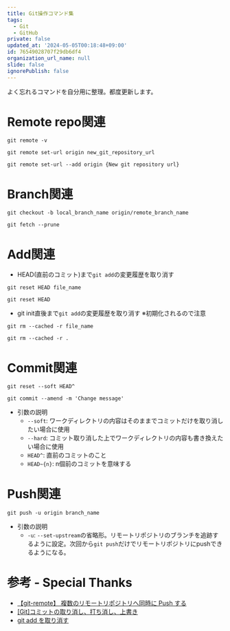 ```yaml
---
title: Git操作コマンド集
tags:
  - Git
  - GitHub
private: false
updated_at: '2024-05-05T00:18:48+09:00'
id: 76549028707f29db6df4
organization_url_name: null
slide: false
ignorePublish: false
---
```

よく忘れるコマンドを自分用に整理。都度更新します。

# Remote repo関連
```bash: 登録されているリモートリポジトリを確認
git remote -v
```

```bash: originのURLを変更
git remote set-url origin new_git_repository_url
```

```bash: originにリポジトリURLを追加
git remote set-url --add origin {New git repository url}
```

# Branch関連
```bash: remote branchを元にlocal branchを作成
git checkout -b local_branch_name origin/remote_branch_name
```
```bash: 削除済みでlocalに残っているremote branchを削除
git fetch --prune
```
# Add関連
- HEAD(直前のコミット)まで`git add`の変更履歴を取り消す

```bash: 特定のファイルのみ取り消し
git reset HEAD file_name
```

```bash: 全てのファイルを取り消し
git reset HEAD
```

- git init直後まで`git add`の変更履歴を取り消す ※初期化されるので注意

```bash: 特定のファイルのみ取り消し
git rm --cached -r file_name
```

```bash: 全でのファイルを取り消し
git rm --cached -r .
```

# Commit関連
```bash: 直前のコミットを取り消し
git reset --soft HEAD^
```

```bash: 直前のコミットメッセージ変更
git commit --amend -m 'Change message'
```

- 引数の説明
  - `--soft`: ワークディレクトリの内容はそのままでコミットだけを取り消したい場合に使用
  - `--hard`: コミット取り消した上でワークディレクトリの内容も書き換えたい場合に使用
  - `HEAD^`: 直前のコミットのこと
  - `HEAD~{n}`: n個前のコミットを意味する

# Push関連
```bash: Push便利コマンド
git push -u origin branch_name
```
- 引数の説明
  - `-u`: `--set-upstream`の省略形。リモートリポジトリのブランチを追跡するように設定。次回から`git push`だけでリモートリポジトリにpushできるようになる。


# 参考 - Special Thanks
- [【git-remote】 複数のリモートリポジトリへ同時に Push する](https://www.coppla-note.net/posts/git-multi-remotes/)
- [[Git]コミットの取り消し、打ち消し、上書き](https://qiita.com/shuntaro_tamura/items/06281261d893acf049ed)
- [git add を取り消す](https://qiita.com/yukure/items/89562e5eb1d03995dc5b)
